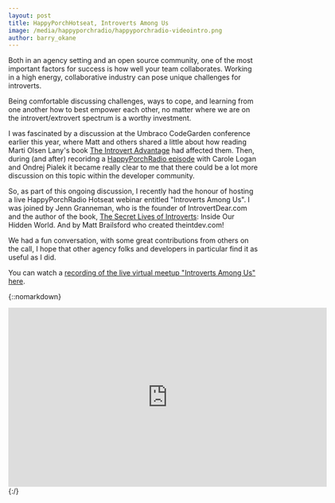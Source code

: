 ```yaml
---
layout: post
title: HappyPorchHotseat, Introverts Among Us
image: /media/happyporchradio/happyporchradio-videointro.png
author: barry_okane
---
```


Both in an agency setting and an open source community, one of the most important factors for success is how well your team collaborates. Working in a high energy, collaborative industry can pose unique challenges for introverts.

Being comfortable discussing challenges, ways to cope, and learning from one another how to best empower each other, no matter where we are on the introvert/extrovert spectrum is a worthy investment.

I was fascinated by a discussion at the Umbraco CodeGarden conference earlier this year, where Matt and others shared a little about how reading Marti Olsen Lany's book [The Introvert Advantage](https://www.amazon.co.uk/dp/0761123695) had affected them.  Then, during (and after) recoridng a [HappyPorchRadio episode](happyporchradio.com/codegarden/) with Carole Logan and Ondrej Pialek it became really clear to me that there could be a lot more discussion on this topic within the developer community.

So, as part of this ongoing discussion, I recently had the honour of hosting a live HappyPorchRadio Hotseat webinar entitled "Introverts Among Us".  I was joined by Jenn Granneman, who is the founder of IntrovertDear.com and the author of the book, [The Secret Lives of Introverts](https://www.amazon.com/Secret-Lives-Introverts-Inside-Hidden/dp/1510721029/): Inside Our Hidden World. And by Matt Brailsford who created theintdev.com! 

We had a fun conversation, with some great contributions from others on the call, I hope that other agency folks and developers in particular find it as useful as I did.

You can watch a [recording of the live virtual meetup "Introverts Among Us" here](https://vimeo.com/235996013).

{::nomarkdown}
<iframe src="https://player.vimeo.com/video/235996013?byline=0&portrait=0" width="640" height="360" frameborder="0" webkitallowfullscreen mozallowfullscreen allowfullscreen></iframe>
{:/}
